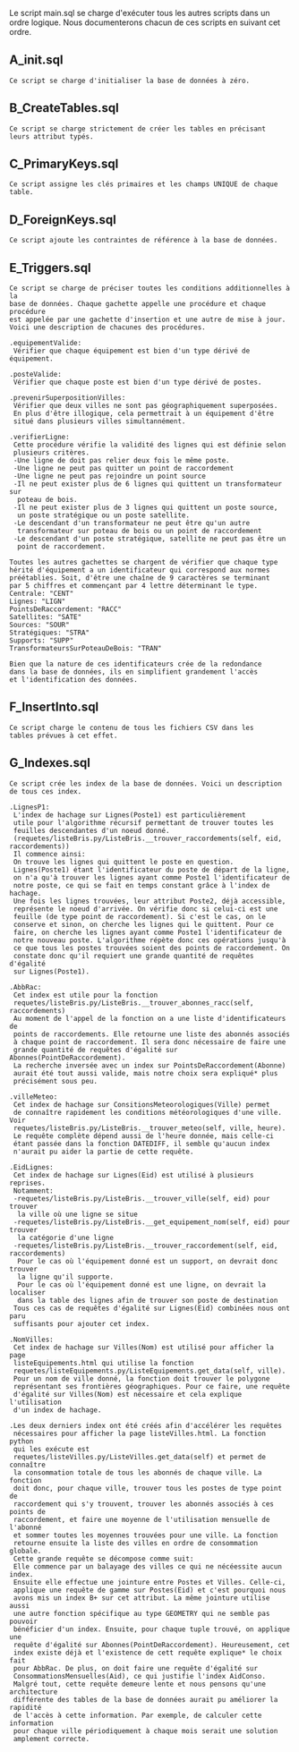 Le script main.sql se charge d'exécuter tous les autres scripts dans un ordre
logique. Nous documenterons chacun de ces scripts en suivant cet ordre.


A_init.sql
----------
    Ce script se charge d'initialiser la base de données à zéro.
    


B_CreateTables.sql
------------------
    Ce script se charge strictement de créer les tables en précisant
    leurs attribut typés.


C_PrimaryKeys.sql
-----------------
    Ce script assigne les clés primaires et les champs UNIQUE de chaque table.


D_ForeignKeys.sql
-----------------
    Ce script ajoute les contraintes de référence à la base de données.


E_Triggers.sql    
------------------
    Ce script se charge de préciser toutes les conditions additionnelles à la
    base de données. Chaque gachette appelle une procédure et chaque procédure
    est appelée par une gachette d'insertion et une autre de mise à jour.
    Voici une description de chacunes des procédures.
    
    .equipementValide:
     Vérifier que chaque équipement est bien d'un type dérivé de équipement.
    
    .posteValide:
     Vérifier que chaque poste est bien d'un type dérivé de postes.
    
    .prevenirSuperpositionVilles:
     Vérifier que deux villes ne sont pas géographiquement superposées.
     En plus d'être illogique, cela permettrait à un équipement d'être
     situé dans plusieurs villes simultannément.
    
    .verifierLigne:
     Cette procédure vérifie la validité des lignes qui est définie selon
     plusieurs critères.
     -Une ligne de doit pas relier deux fois le même poste.
     -Une ligne ne peut pas quitter un point de raccordement
     -Une ligne ne peut pas rejoindre un point source
     -Il ne peut exister plus de 6 lignes qui quittent un transformateur sur
      poteau de bois.
     -Il ne peut exister plus de 3 lignes qui quittent un poste source,
      un poste stratégique ou un poste satellite.
     -Le descendant d'un transformateur ne peut être qu'un autre
      transformateur sur poteau de bois ou un point de raccordement
     -Le descendant d'un poste stratégique, satellite ne peut pas être un
      point de raccordement.
    
    Toutes les autres gachettes se chargent de vérifier que chaque type
    hérité d'équipement a un identificateur qui correspond aux normes
    préétablies. Soit, d'être une chaîne de 9 caractères se terminant
    par 5 chiffres et commençant par 4 lettre déterminant le type.
    Centrale: "CENT"
    Lignes: "LIGN"
    PointsDeRaccordement: "RACC"
    Satellites: "SATE"
    Sources: "SOUR"
    Stratégiques: "STRA"
    Supports: "SUPP"
    TransformateursSurPoteauDeBois: "TRAN"
    
    Bien que la nature de ces identificateurs crée de la redondance
    dans la base de données, ils en simplifient grandement l'accès
    et l'identification des données.


F_InsertInto.sql
----------------
    Ce script charge le contenu de tous les fichiers CSV dans les 
    tables prévues à cet effet.


G_Indexes.sql
-------------
    Ce script crée les index de la base de données. Voici un description
    de tous ces index.
    
    .LignesP1:
     L'index de hachage sur Lignes(Poste1) est particulièrement
     utile pour l'algorithme récursif permettant de trouver toutes les 
     feuilles descendantes d'un noeud donné.
     (requetes/listeBris.py/ListeBris.__trouver_raccordements(self, eid, raccordements))
     Il commence ainsi:
     On trouve les lignes qui quittent le poste en question.  
     Lignes(Poste1) étant l'identificateur du poste de départ de la ligne,
     on n'a qu'à trouver les lignes ayant comme Poste1 l'identificateur de
     notre poste, ce qui se fait en temps constant grâce à l'index de hachage.
     Une fois les lignes trouvées, leur attribut Poste2, déjà accessible,
     représente le noeud d'arrivée. On vérifie donc si celui-ci est une
     feuille (de type point de raccordement). Si c'est le cas, on le
     conserve et sinon, on cherche les lignes qui le quittent. Pour ce
     faire, on cherche les lignes ayant comme Poste1 l'identificateur de
     notre nouveau poste. L'algorithme répète donc ces opérations jusqu'à
     ce que tous les postes trouvées soient des points de raccordement. On
     constate donc qu'il requiert une grande quantité de requêtes d'égalité
     sur Lignes(Poste1).

    .AbbRac:
     Cet index est utile pour la fonction
     requetes/listeBris.py/ListeBris.__trouver_abonnes_racc(self, raccordements)
     Au moment de l'appel de la fonction on a une liste d'identificateurs de
     points de raccordements. Elle retourne une liste des abonnés associés
     à chaque point de raccordement. Il sera donc nécessaire de faire une
     grande quantité de requêtes d'égalité sur Abonnes(PointDeRaccordement).
     La recherche inversée avec un index sur PointsDeRaccordement(Abonne)
     aurait été tout aussi valide, mais notre choix sera expliqué* plus
     précisément sous peu.

    .villeMeteo:
     Cet index de hachage sur ConsitionsMeteorologiques(Ville) permet
     de connaître rapidement les conditions météorologiques d'une ville. Voir
     requetes/listeBris.py/ListeBris.__trouver_meteo(self, ville, heure).
     Le requête complète dépend aussi de l'heure donnée, mais celle-ci
     étant passée dans la fonction DATEDIFF, il semble qu'aucun index
     n'aurait pu aider la partie de cette requête.

    .EidLignes:
     Cet index de hachage sur Lignes(Eid) est utilisé à plusieurs reprises.
     Notamment:
     -requetes/listeBris.py/ListeBris.__trouver_ville(self, eid) pour trouver
      la ville où une ligne se situe
     -requetes/listeBris.py/ListeBris.__get_equipement_nom(self, eid) pour trouver
      la catégorie d'une ligne
     -requetes/listeBris.py/ListeBris.__trouver_raccordement(self, eid, raccordements)
      Pour le cas où l'équipement donné est un support, on devrait donc trouver
      la ligne qu'il supporte.
      Pour le cas où l'équipement donné est une ligne, on devrait la localiser
      dans la table des lignes afin de trouver son poste de destination
     Tous ces cas de requêtes d'égalité sur Lignes(Eid) combinées nous ont paru
     suffisants pour ajouter cet index.

    .NomVilles:
     Cet index de hachage sur Villes(Nom) est utilisé pour afficher la page
     listeEquipements.html qui utilise la fonction
     requetes/listeEquipements.py/ListeEquipements.get_data(self, ville).
     Pour un nom de ville donné, la fonction doit trouver le polygone
     représentant ses frontières géographiques. Pour ce faire, une requête
     d'égalité sur Villes(Nom) est nécessaire et cela explique l'utilisation
     d'un index de hachage.

    .Les deux derniers index ont été créés afin d'accélérer les requêtes
     nécessaires pour afficher la page listeVilles.html. La fonction python
     qui les exécute est 
     requetes/listeVilles.py/ListeVilles.get_data(self) et permet de connaître
     la consommation totale de tous les abonnés de chaque ville. La fonction
     doit donc, pour chaque ville, trouver tous les postes de type point de
     raccordement qui s'y trouvent, trouver les abonnés associés à ces points de
     raccordement, et faire une moyenne de l'utilisation mensuelle de l'abonné
     et sommer toutes les moyennes trouvées pour une ville. La fonction
     retourne ensuite la liste des villes en ordre de consommation globale.
     Cette grande requête se décompose comme suit:
     Elle commence par un balayage des villes ce qui ne nécéessite aucun index.
     Ensuite elle effectue une jointure entre Postes et Villes. Celle-ci,
     applique une requête de gamme sur Postes(Eid) et c'est pourquoi nous
     avons mis un index B+ sur cet attribut. La même jointure utilise aussi 
     une autre fonction spécifique au type GEOMETRY qui ne semble pas pouvoir
     bénéficier d'un index. Ensuite, pour chaque tuple trouvé, on applique une 
     requête d'égalité sur Abonnes(PointDeRaccordement). Heureusement, cet
     index existe déjà et l'existence de cett requête explique* le choix fait
     pour AbbRac. De plus, on doit faire une requête d'égalité sur 
     ConsommationsMensuelles(Aid), ce qui justifie l'index AidConso.
     Malgré tout, cette requête demeure lente et nous pensons qu'une architecture
     différente des tables de la base de données aurait pu améliorer la rapidité
     de l'accès à cette information. Par exemple, de calculer cette information
     pour chaque ville périodiquement à chaque mois serait une solution
     amplement correcte.
